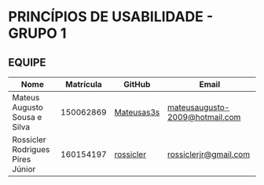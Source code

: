 # PRINCÍPIOS DE USABILIDADE - GRUPO 1

## EQUIPE

| Nome                          | Matrícula  | GitHub             | Email                                |
|-------------------------------|------------|--------------------|--------------------------------------|
| Mateus Augusto Sousa e Silva | 150062869 | [Mateusas3s](https://github.com/Mateusas3s)           | mateusaugusto-2009@hotmail.com               |
| Rossicler Rodrigues Pires Júnior | 160154197 | [rossicler](https://github.com/rossicler) | rossiclerjr@gmail.com |